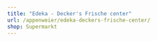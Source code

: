 ```yaml
---
title: "Edeka - Decker's Frische center"
url: /appenweier/edeka-deckers-frische-center/
shop: Supermarkt
---
```

